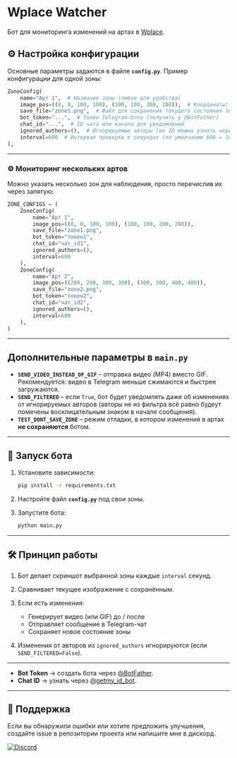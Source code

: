 #  Wplace Watcher
Бот для мониторинга изменений на артах в [Wplace](https://wplace.live).


## ⚙️ Настройка конфигурации

Основные параметры задаются в файле **`config.py`**.
Пример конфигурации для одной зоны:

```python
ZoneConfig(
    name="Арт 1",  # Название зоны (любое для удобства)
    image_pos=((0, 0, 100, 100), (100, 100, 200, 200)),  # Координаты: (Tile X, Tile Y, Pixel X, Pixel Y)
    save_file="zone1.png",  # Файл для сохранения текущего состояния зоны
    bot_token="...",  # Токен Telegram-бота (получить у @BotFather)
    chat_id="...",  # ID чата или канала для уведомлений
    ignored_authors=(),  # Игнорируемые авторы (их ID можно узнать через API)
    interval=600  # Интервал проверки в секундах (по умолчанию 600 = 10 минут)
),
```

---

### ⚙️ Мониторинг нескольких артов

Можно указать несколько зон для наблюдения, просто перечислив их через запятую:

```python
ZONE_CONFIGS = (
    ZoneConfig(
        name="Арт 1",
        image_pos=((0, 0, 100, 100), (100, 100, 200, 200)),
        save_file="zone1.png",
        bot_token="токен1",
        chat_id="чат_id1",
        ignored_authors=(),
        interval=600
    ),
    ZoneConfig(
        name="Арт 2",
        image_pos=((200, 200, 300, 300), (300, 300, 400, 400)),
        save_file="zone2.png",
        bot_token="токен2",
        chat_id="чат_id2",
        ignored_authors=(),
        interval=600
    ),
)
```

---

## Дополнительные параметры в `main.py`

* **`SEND_VIDEO_INSTEAD_OF_GIF`** – отправка видео (MP4) вместо GIF.
  Рекомендуется: видео в Telegram меньше сжимаются и быстрее загружаются.
* **`SEND_FILTERED`** – если `True`, бот будет уведомлять даже об изменениях от игнорируемых авторов (авторы не из фильтра всё равно будеут помечены восклицательным знаком в начале сообщения).
* **`TEST_DONT_SAVE_ZONE`** – режим отладки, в котором изменения в артах **не сохраняются** ботом.

---

## 🏃 Запуск бота

1. Установите зависимости:

   ```bash
   pip install -r requirements.txt
   ```
2. Настройте файл **`config.py`** под свои зоны.
3. Запустите бота:

   ```bash
   python main.py
   ```

---

## 🛠 Принцип работы

1. Бот делает скриншот выбранной зоны каждые `interval` секунд.
2. Сравнивает текущее изображение с сохранённым.
3. Если есть изменения:

   * Генерирует видео (или GIF) до / после
   * Отправляет сообщение в Telegram-чат
   * Сохраняет новое состояние зоны
4. Изменения от авторов из `ignored_authors` игнорируются (если `SEND_FILTERED=False`).

---

* **Bot Token** → создать бота через [@BotFather](https://t.me/BotFather).
* **Chat ID** → узнать через [@getmy\_id\_bot](https://t.me/getmy_id_bot).

---

## 🤝 Поддержка

Если вы обнаружили ошибки или хотите предложить улучшения, создайте issue в репозитории проекта или напишите мне в дискорд.

[![Discord](https://img.shields.io/badge/Discord-Написать_мне-7289DA?style=for-the-badge&logo=discord)](https://discord.com/users/562921512794062858)